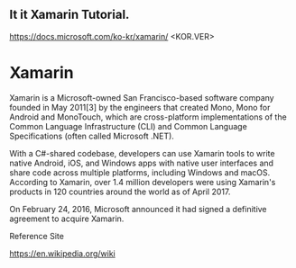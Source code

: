 <H2>It it Xamarin Tutorial.</H2>

https://docs.microsoft.com/ko-kr/xamarin/  <KOR.VER>

# Xamarin


Xamarin is a Microsoft-owned San Francisco-based software company founded in May 2011[3] by the engineers that created Mono, Mono for Android and MonoTouch, which are cross-platform implementations of the Common Language Infrastructure (CLI) and Common Language Specifications (often called Microsoft .NET).

With a C#-shared codebase, developers can use Xamarin tools to write native Android, iOS, and Windows apps with native user interfaces and share code across multiple platforms, including Windows and macOS. According to Xamarin, over 1.4 million developers were using Xamarin's products in 120 countries around the world as of April 2017.

On February 24, 2016, Microsoft announced it had signed a definitive agreement to acquire Xamarin.


Reference Site

https://en.wikipedia.org/wiki

